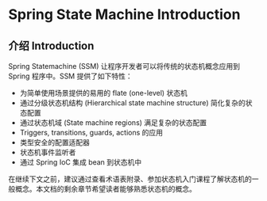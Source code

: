# Spring State Machine Introduction

## 介绍 Introduction

Spring Statemachine (SSM) 让程序开发者可以将传统的状态机概念应用到 Spring 程序中。SSM 提供了如下特性：

- 为简单使用场景提供的易用的 flate (one-level) 状态机
- 通过分级状态机结构 (Hierarchical state machine structure) 简化复杂的状态配置
- 通过状态机域 (State machine regions) 满足复杂的状态配置
- Triggers, transitions, guards, actions 的应用
- 类型安全的配置适配器
- 状态机事件监听者
- 通过 Spring IoC 集成 bean 到状态机中

在继续下文之前，建议通过查看术语表附录、参加状态机入门课程了解状态机的一般概念。本文档的剩余章节希望读者能够熟悉状态机的概念。
